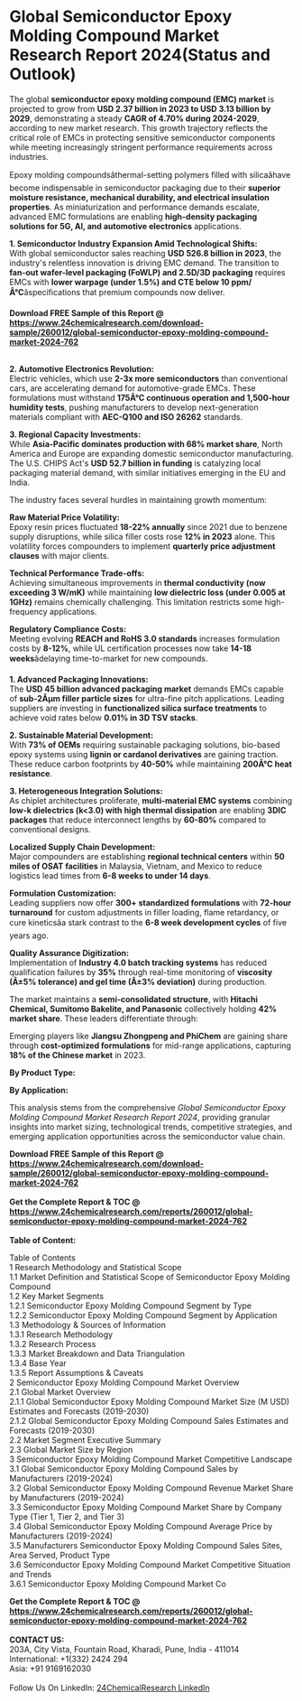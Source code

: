 <h1>Global Semiconductor Epoxy Molding Compound Market Research Report 2024(Status and Outlook)</h1><p>The global <strong>semiconductor epoxy molding compound (EMC) market</strong> is projected to grow from <strong>USD 2.37 billion in 2023 to USD 3.13 billion by 2029</strong>, demonstrating a steady <strong>CAGR of 4.70% during 2024-2029</strong>, according to new market research. This growth trajectory reflects the critical role of EMCs in protecting sensitive semiconductor components while meeting increasingly stringent performance requirements across industries.</p><p>Epoxy molding compoundsâthermal-setting polymers filled with silicaâhave become indispensable in semiconductor packaging due to their <strong>superior moisture resistance, mechanical durability, and electrical insulation properties</strong>. As miniaturization and performance demands escalate, advanced EMC formulations are enabling <strong>high-density packaging solutions for 5G, AI, and automotive electronics</strong> applications.</p><p><strong>1. Semiconductor Industry Expansion Amid Technological Shifts:</strong><br>
With global semiconductor sales reaching <strong>USD 526.8 billion in 2023</strong>, the industry's relentless innovation is driving EMC demand. The transition to <strong>fan-out wafer-level packaging (FoWLP) and 2.5D/3D packaging</strong> requires EMCs with <strong>lower warpage (under 1.5%) and CTE below 10 ppm/Â°C</strong>âspecifications that premium compounds now deliver.</p><div><b>Download FREE Sample of this Report @ 
            <a href="https://www.24chemicalresearch.com/download-sample/260012/global-semiconductor-epoxy-molding-compound-market-2024-762">
            https://www.24chemicalresearch.com/download-sample/260012/global-semiconductor-epoxy-molding-compound-market-2024-762</a></b></div><br><p><strong>2. Automotive Electronics Revolution:</strong><br>
Electric vehicles, which use <strong>2-3x more semiconductors</strong> than conventional cars, are accelerating demand for automotive-grade EMCs. These formulations must withstand <strong>175Â°C continuous operation and 1,500-hour humidity tests</strong>, pushing manufacturers to develop next-generation materials compliant with <strong>AEC-Q100 and ISO 26262</strong> standards.</p><p><strong>3. Regional Capacity Investments:</strong><br>
While <strong>Asia-Pacific dominates production with 68% market share</strong>, North America and Europe are expanding domestic semiconductor manufacturing. The U.S. CHIPS Act's <strong>USD 52.7 billion in funding</strong> is catalyzing local packaging material demand, with similar initiatives emerging in the EU and India.</p><p>The industry faces several hurdles in maintaining growth momentum:</p><p><strong>Raw Material Price Volatility:</strong><br>
	Epoxy resin prices fluctuated <strong>18-22% annually</strong> since 2021 due to benzene supply disruptions, while silica filler costs rose <strong>12% in 2023</strong> alone. This volatility forces compounders to implement <strong>quarterly price adjustment clauses</strong> with major clients.</p><p><strong>Technical Performance Trade-offs:</strong><br>
	Achieving simultaneous improvements in <strong>thermal conductivity (now exceeding 3 W/mK)</strong> while maintaining <strong>low dielectric loss (under 0.005 at 1GHz)</strong> remains chemically challenging. This limitation restricts some high-frequency applications.</p><p><strong>Regulatory Compliance Costs:</strong><br>
	Meeting evolving <strong>REACH and RoHS 3.0 standards</strong> increases formulation costs by <strong>8-12%</strong>, while UL certification processes now take <strong>14-18 weeks</strong>âdelaying time-to-market for new compounds.</p><p><strong>1. Advanced Packaging Innovations:</strong><br>
The <strong>USD 45 billion advanced packaging market</strong> demands EMCs capable of <strong>sub-2Âµm filler particle sizes</strong> for ultra-fine pitch applications. Leading suppliers are investing in <strong>functionalized silica surface treatments</strong> to achieve void rates below <strong>0.01% in 3D TSV stacks</strong>.</p><p><strong>2. Sustainable Material Development:</strong><br>
With <strong>73% of OEMs</strong> requiring sustainable packaging solutions, bio-based epoxy systems using <strong>lignin or cardanol derivatives</strong> are gaining traction. These reduce carbon footprints by <strong>40-50%</strong> while maintaining <strong>200Â°C heat resistance</strong>.</p><p><strong>3. Heterogeneous Integration Solutions:</strong><br>
As chiplet architectures proliferate, <strong>multi-material EMC systems</strong> combining <strong>low-k dielectrics (k&lt;3.0) with high thermal dissipation</strong> are enabling <strong>3DIC packages</strong> that reduce interconnect lengths by <strong>60-80%</strong> compared to conventional designs.</p><p><strong>Localized Supply Chain Development:</strong><br>
	Major compounders are establishing <strong>regional technical centers</strong> within <strong>50 miles of OSAT facilities</strong> in Malaysia, Vietnam, and Mexico to reduce logistics lead times from <strong>6-8 weeks to under 14 days</strong>.</p><p><strong>Formulation Customization:</strong><br>
	Leading suppliers now offer <strong>300+ standardized formulations</strong> with <strong>72-hour turnaround</strong> for custom adjustments in filler loading, flame retardancy, or cure kineticsâa stark contrast to the <strong>6-8 week development cycles</strong> of five years ago.</p><p><strong>Quality Assurance Digitization:</strong><br>
	Implementation of <strong>Industry 4.0 batch tracking systems</strong> has reduced qualification failures by <strong>35%</strong> through real-time monitoring of <strong>viscosity (Â±5% tolerance) and gel time (Â±3% deviation)</strong> during production.</p><p>The market maintains a <strong>semi-consolidated structure</strong>, with <strong>Hitachi Chemical, Sumitomo Bakelite, and Panasonic</strong> collectively holding <strong>42% market share</strong>. These leaders differentiate through:</p><p>Emerging players like <strong>Jiangsu Zhongpeng and PhiChem</strong> are gaining share through <strong>cost-optimized formulations</strong> for mid-range applications, capturing <strong>18% of the Chinese market</strong> in 2023.</p><p><strong>By Product Type:</strong></p><p><strong>By Application:</strong></p><p>This analysis stems from the comprehensive <em>Global Semiconductor Epoxy Molding Compound Market Research Report 2024</em>, providing granular insights into market sizing, technological trends, competitive strategies, and emerging application opportunities across the semiconductor value chain.</p><div><b>Download FREE Sample of this Report @ 
            <a href="https://www.24chemicalresearch.com/download-sample/260012/global-semiconductor-epoxy-molding-compound-market-2024-762">
            https://www.24chemicalresearch.com/download-sample/260012/global-semiconductor-epoxy-molding-compound-market-2024-762</a></b></div><br><div><b>Get the Complete Report & TOC @ 
            <a href="https://www.24chemicalresearch.com/reports/260012/global-semiconductor-epoxy-molding-compound-market-2024-762">
            https://www.24chemicalresearch.com/reports/260012/global-semiconductor-epoxy-molding-compound-market-2024-762</a></b></div><br>
            <b>Table of Content:</b><p>Table of Contents<br />
1 Research Methodology and Statistical Scope<br />
1.1 Market Definition and Statistical Scope of Semiconductor Epoxy Molding Compound<br />
1.2 Key Market Segments<br />
1.2.1 Semiconductor Epoxy Molding Compound Segment by Type<br />
1.2.2 Semiconductor Epoxy Molding Compound Segment by Application<br />
1.3 Methodology & Sources of Information<br />
1.3.1 Research Methodology<br />
1.3.2 Research Process<br />
1.3.3 Market Breakdown and Data Triangulation<br />
1.3.4 Base Year<br />
1.3.5 Report Assumptions & Caveats<br />
2 Semiconductor Epoxy Molding Compound Market Overview<br />
2.1 Global Market Overview<br />
2.1.1 Global Semiconductor Epoxy Molding Compound Market Size (M USD) Estimates and Forecasts (2019-2030)<br />
2.1.2 Global Semiconductor Epoxy Molding Compound Sales Estimates and Forecasts (2019-2030)<br />
2.2 Market Segment Executive Summary<br />
2.3 Global Market Size by Region<br />
3 Semiconductor Epoxy Molding Compound Market Competitive Landscape<br />
3.1 Global Semiconductor Epoxy Molding Compound Sales by Manufacturers (2019-2024)<br />
3.2 Global Semiconductor Epoxy Molding Compound Revenue Market Share by Manufacturers (2019-2024)<br />
3.3 Semiconductor Epoxy Molding Compound Market Share by Company Type (Tier 1, Tier 2, and Tier 3)<br />
3.4 Global Semiconductor Epoxy Molding Compound Average Price by Manufacturers (2019-2024)<br />
3.5 Manufacturers Semiconductor Epoxy Molding Compound Sales Sites, Area Served, Product Type<br />
3.6 Semiconductor Epoxy Molding Compound Market Competitive Situation and Trends<br />
3.6.1 Semiconductor Epoxy Molding Compound Market Co</p><div><b>Get the Complete Report & TOC @ 
            <a href="https://www.24chemicalresearch.com/reports/260012/global-semiconductor-epoxy-molding-compound-market-2024-762">
            https://www.24chemicalresearch.com/reports/260012/global-semiconductor-epoxy-molding-compound-market-2024-762</a></b></div><br><b>CONTACT US:</b><br>
            203A, City Vista, Fountain Road, Kharadi, Pune, India - 411014<br>
            International: +1(332) 2424 294<br>
            Asia: +91 9169162030 <br><br>
            Follow Us On LinkedIn: <a href="https://www.linkedin.com/company/24chemicalresearch/">24ChemicalResearch LinkedIn</a>